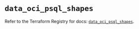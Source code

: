 # `data_oci_psql_shapes`

Refer to the Terraform Registry for docs: [`data_oci_psql_shapes`](https://registry.terraform.io/providers/oracle/oci/6.18.0/docs/data-sources/psql_shapes).
